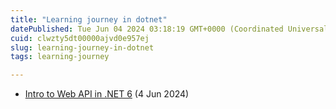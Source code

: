 ```yaml
---
title: "Learning journey in dotnet"
datePublished: Tue Jun 04 2024 03:18:19 GMT+0000 (Coordinated Universal Time)
cuid: clwzty5dt00000ajvd0e957ej
slug: learning-journey-in-dotnet
tags: learning-journey

---
```


* [Intro to Web API in .NET 6](https://coderlyn.hashnode.dev/intro-to-web-api) (4 Jun 2024)